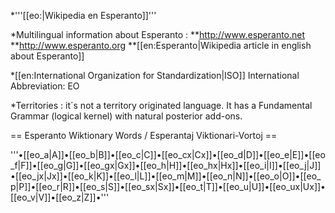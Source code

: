 *'''[[eo:|Wikipedia en Esperanto]]'''

*Multilingual information about Esperanto : 
**http://www.esperanto.net
**http://www.esperanto.org
**[[en:Esperanto|Wikipedia article in english about Esperanto]]

*[[en:International Organization for Standardization|ISO]] International Abbreviation:  EO

*Territories : it´s not a territory originated language. It has a Fundamental  Grammar (logical kernel) with natural posterior add-ons.

== Esperanto Wiktionary Words / Esperantaj Viktionari-Vortoj ==

'''•[[eo_a|A]]•[[eo_b|B]]•[[eo_c|C]]•[[eo_cx|Cx]]•[[eo_d|D]]•[[eo_e|E]]•[[eo_f|F]]•[[eo_g|G]]•[[eo_gx|Gx]]•[[eo_h|H]]•[[eo_hx|Hx]]•[[eo_i|I]]•[[eo_j|J]]•[[eo_jx|Jx]]•[[eo_k|K]]•[[eo_l|L]]•[[eo_m|M]]•[[eo_n|N]]•[[eo_o|O]]•[[eo_p|P]]•[[eo_r|R]]•[[eo_s|S]]•[[eo_sx|Sx]]•[[eo_t|T]]•[[eo_u|U]]•[[eo_ux|Ux]]•[[eo_v|V]]•[[eo_z|Z]]•'''
